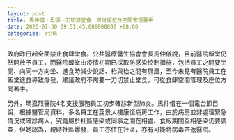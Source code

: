 ```yaml
---
layout: post
title: 馬仲儀：毋須一刀切禁堂食　可從座位及空間管理著手
date: 2020-07-30 09:51:45.000000000 +08:00
categories: rthk
---
```


政府昨日起全面禁止食肆堂食。公共醫療醫生協會會長馬仲儀說，目前醫院飯堂仍然開放予員工，而醫院飯堂由疫情初期已採取防感染控制措施，包括員工之間要坐開、向同一方向坐、進食時減少說話、枱與枱之間有屏風，至今未見有醫院員工在飯堂進食導致爆發，建議政府不需要一刀切禁止堂食，可從食肆空間管理及座位方向著手。

另外，瑪嘉烈醫院4名支援服務員工初步確診新型肺炎。馬仲儀在一個電台節目說，根據醫管局資料，多名員工在荔景大樓康復病房工作，由於病房並非處理緊急情況或確診病人，究竟屬於社區感染或同事之間在相處、食飯期間互相感染仍要調查，但她認為，現時社區爆發，員工亦住在社區，亦有可能將病毒帶返醫院。
